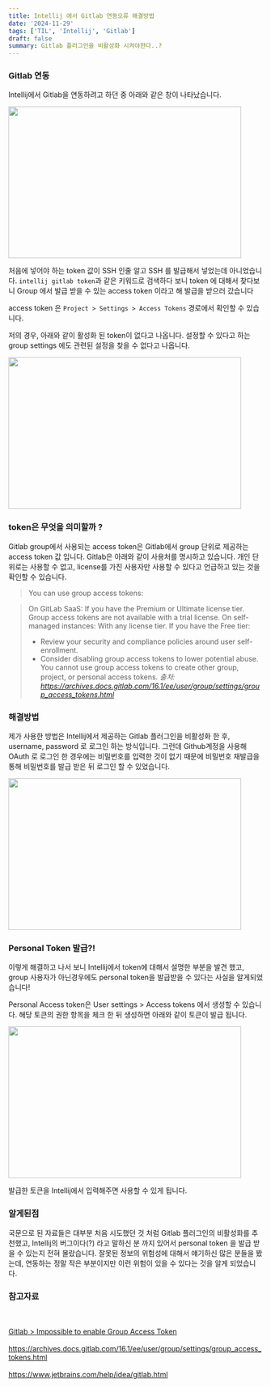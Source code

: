 ```yaml
---
title: Intellij 에서 Gitlab 연동오류 해결방법
date: '2024-11-29'
tags: ['TIL', 'Intellij', 'Gitlab']
draft: false
summary: Gitlab 플러그인을 비활성화 시켜야한다..?
---
```


### Gitlab 연동

Intellij에서 Gitlab을 연동하려고 하던 중 아래와 같은 창이 나타났습니다.

<img width="460" height="300" src="/static/images/project/docker_port.jpeg"/>

처음에 넣어야 하는 token 값이 SSH 인줄 알고 SSH 를 발급해서 넣었는데 아니었습니다.
`intellij gitlab token`과 같은 키워드로 검색하다 보니 token 에 대해서 찾다보니 Group 에서 발급 받을 수 있는 access token 이라고 해 발급을 받으러 갔습니다

access token 은 `Project > Settings > Access Tokens` 경로에서 확인할 수 있습니다.

저의 경우, 아래와 같이 활성화 된 token이 없다고 나옵니다. 설정할 수 있다고 하는 group settings 에도 관련된 설정을 찾을 수 없다고 나옵니다. 

<img width="460" height="300" src="/static/images/project/group_permissions.jpeg"/>

### token은 무엇을 의미할까 ?

Gitlab group에서 사용되는 access token은 Gitlab에서 group 단위로 제공하는 access token 값 입니다. Gitlab은 아래와 같이 사용처를 명시하고 있습니다. 개인 단위로는 사용할 수 없고, license를 가진 사용자만 사용할 수 있다고 언급하고 있는 것을 확인할 수 있습니다.


>You can use group access tokens:

>On GitLab SaaS: If you have the Premium or Ultimate license tier. Group access tokens are not available with a trial license.
>On self-managed instances: With any license tier. If you have the Free tier:
> - Review your security and compliance policies around user self-enrollment.
> - Consider disabling group access tokens to lower potential abuse.
>You cannot use group access tokens to create other group, project, or personal access tokens.
*출처: https://archives.docs.gitlab.com/16.1/ee/user/group/settings/group_access_tokens.html*

### 해결방법

제가 사용한 방법은 Intellij에서 제공하는 Gitlab 플러그인을 비활성화 한 후, username, password 로 로그인 하는 방식입니다. 그런데 Github계정을 사용해 OAuth 로 로그인 한 경우에는 비밀번호를 입력한 것이 없기 때문에 비밀번호 재발급을 통해 비밀번호를 발급 받은 뒤 로그인 할 수 있었습니다.

<img width="460" height="300" src="/static/images/project/commit_img.jpeg"/>

### Personal Token 발급?! 
이렇게 해결하고 나서 보니 Intellij에서 token에 대해서 설명한 부분을 발견 했고, group 사용자가 아닌경우에도 personal token을 발급받을 수 있다는 사실을 알게되었습니다!

Personal Access token은 User settings > Access tokens 에서 생성할 수 있습니다. 해당 토큰의 권한 항목을 체크 한 뒤 생성하면 아래와 같이 토큰이 발급 됩니다.

<img width="460" height="300" src="/static/images/project/personal_access_token"/>

발급한 토큰을 Intellij에서 입력해주면 사용할 수 있게 됩니다.

### 알게된점
국문으로 된 자료들은 대부분 처음 시도했던 것 처럼 Gitlab 플러그인의 비활성화를 추천했고, Intellij의 버그이다(?) 라고 말하신 분 까지 있어서 personal token 을 발급 받을 수 있는지 전혀 몰랐습니다. 잘못된 정보의 위험성에 대해서 얘기하신 많은 분들을 봤는데, 연동하는 정말 작은 부분이지만 이런 위험이 있을 수 있다는 것을 알게 되었습니다.


### 참고자료
<br></br>[Gitlab > Impossible to enable Group Access Token](https://forum.gitlab.com/t/gitlab-impossible-to-enable-group-access-token/81540)<br></br>https://archives.docs.gitlab.com/16.1/ee/user/group/settings/group_access_tokens.html<br></br>https://www.jetbrains.com/help/idea/gitlab.html